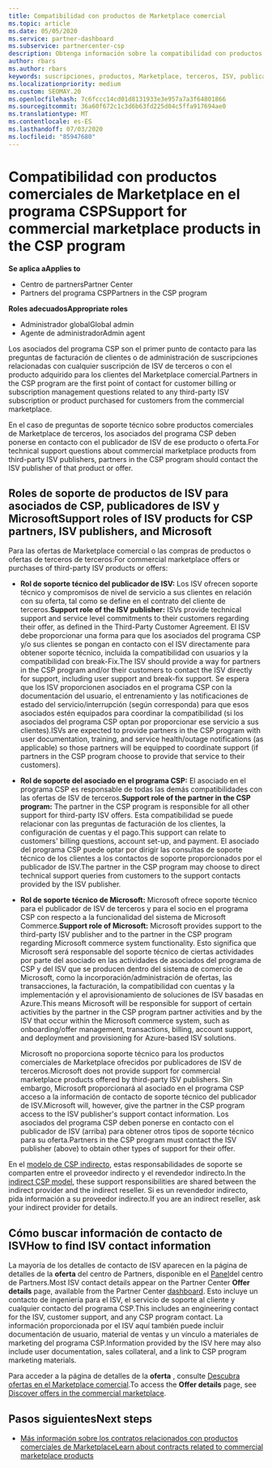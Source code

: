 ```yaml
---
title: Compatibilidad con productos de Marketplace comercial
ms.topic: article
ms.date: 05/05/2020
ms.service: partner-dashboard
ms.subservice: partnercenter-csp
description: Obtenga información sobre la compatibilidad con productos o suscripciones de ISV de terceros en el Marketplace comercial del programa CSP.
author: rbars
ms.author: rbars
keywords: suscripciones, productos, Marketplace, terceros, ISV, publicador, soporte técnico, CSP
ms.localizationpriority: medium
ms.custom: SEOMAY.20
ms.openlocfilehash: 7c6fccc14cd01d8131933e3e957a7a3f64801866
ms.sourcegitcommit: 36a60f672c1c3d6b63fd225d04c5ffa917694ae0
ms.translationtype: MT
ms.contentlocale: es-ES
ms.lasthandoff: 07/03/2020
ms.locfileid: "85947680"
---
```

# <a name="support-for-commercial-marketplace-products-in-the-csp-program"></a><span data-ttu-id="5fda6-104">Compatibilidad con productos comerciales de Marketplace en el programa CSP</span><span class="sxs-lookup"><span data-stu-id="5fda6-104">Support for commercial marketplace products in the CSP program</span></span>

<span data-ttu-id="5fda6-105">**Se aplica a**</span><span class="sxs-lookup"><span data-stu-id="5fda6-105">**Applies to**</span></span>

- <span data-ttu-id="5fda6-106">Centro de partners</span><span class="sxs-lookup"><span data-stu-id="5fda6-106">Partner Center</span></span>
- <span data-ttu-id="5fda6-107">Partners del programa CSP</span><span class="sxs-lookup"><span data-stu-id="5fda6-107">Partners in the CSP program</span></span>

<span data-ttu-id="5fda6-108">**Roles adecuados**</span><span class="sxs-lookup"><span data-stu-id="5fda6-108">**Appropriate roles**</span></span>

- <span data-ttu-id="5fda6-109">Administrador global</span><span class="sxs-lookup"><span data-stu-id="5fda6-109">Global admin</span></span>
- <span data-ttu-id="5fda6-110">Agente de administrador</span><span class="sxs-lookup"><span data-stu-id="5fda6-110">Admin agent</span></span>

<span data-ttu-id="5fda6-111">Los asociados del programa CSP son el primer punto de contacto para las preguntas de facturación de clientes o de administración de suscripciones relacionadas con cualquier suscripción de ISV de terceros o con el producto adquirido para los clientes del Marketplace comercial.</span><span class="sxs-lookup"><span data-stu-id="5fda6-111">Partners in the CSP program are the first point of contact for customer billing or subscription management questions related to any third-party ISV subscription or product purchased for customers from the commercial marketplace.</span></span>

<span data-ttu-id="5fda6-112">En el caso de preguntas de soporte técnico sobre productos comerciales de Marketplace de terceros, los asociados del programa CSP deben ponerse en contacto con el publicador de ISV de ese producto o oferta.</span><span class="sxs-lookup"><span data-stu-id="5fda6-112">For technical support questions about commercial marketplace products from third-party ISV publishers, partners in the CSP program should contact the ISV publisher of that product or offer.</span></span>

## <a name="support-roles-of-isv-products-for-csp-partners-isv-publishers-and-microsoft"></a><span data-ttu-id="5fda6-113">Roles de soporte de productos de ISV para asociados de CSP, publicadores de ISV y Microsoft</span><span class="sxs-lookup"><span data-stu-id="5fda6-113">Support roles of ISV products for CSP partners, ISV publishers, and Microsoft</span></span>

<span data-ttu-id="5fda6-114">Para las ofertas de Marketplace comercial o las compras de productos o ofertas de terceros de terceros:</span><span class="sxs-lookup"><span data-stu-id="5fda6-114">For commercial marketplace offers or purchases of third-party ISV products or offers:</span></span>

- <span data-ttu-id="5fda6-115">**Rol de soporte técnico del publicador de ISV:** Los ISV ofrecen soporte técnico y compromisos de nivel de servicio a sus clientes en relación con su oferta, tal como se define en el contrato del cliente de terceros.</span><span class="sxs-lookup"><span data-stu-id="5fda6-115">**Support role of the ISV publisher:** ISVs provide technical support and service level commitments to their customers regarding their offer, as defined in the Third-Party Customer Agreement.</span></span> <span data-ttu-id="5fda6-116">El ISV debe proporcionar una forma para que los asociados del programa CSP y/o sus clientes se pongan en contacto con el ISV directamente para obtener soporte técnico, incluida la compatibilidad con usuarios y la compatibilidad con break-Fix.</span><span class="sxs-lookup"><span data-stu-id="5fda6-116">The ISV should provide a way for partners in the CSP program and/or their customers to contact the ISV directly for support, including user support and break-fix support.</span></span> <span data-ttu-id="5fda6-117">Se espera que los ISV proporcionen asociados en el programa CSP con la documentación del usuario, el entrenamiento y las notificaciones de estado del servicio/interrupción (según corresponda) para que esos asociados estén equipados para coordinar la compatibilidad (si los asociados del programa CSP optan por proporcionar ese servicio a sus clientes).</span><span class="sxs-lookup"><span data-stu-id="5fda6-117">ISVs are expected to provide partners in the CSP program with user documentation, training, and service health/outage notifications (as applicable) so those partners will be equipped to coordinate support (if partners in the CSP program choose to provide that service to their customers).</span></span>

- <span data-ttu-id="5fda6-118">**Rol de soporte del asociado en el programa CSP:** El asociado en el programa CSP es responsable de todas las demás compatibilidades con las ofertas de ISV de terceros.</span><span class="sxs-lookup"><span data-stu-id="5fda6-118">**Support role of the partner in the CSP program:** The partner in the CSP program is responsible for all other support for third-party ISV offers.</span></span> <span data-ttu-id="5fda6-119">Esta compatibilidad se puede relacionar con las preguntas de facturación de los clientes, la configuración de cuentas y el pago.</span><span class="sxs-lookup"><span data-stu-id="5fda6-119">This support can relate to customers' billing questions, account set-up, and payment.</span></span> <span data-ttu-id="5fda6-120">El asociado del programa CSP puede optar por dirigir las consultas de soporte técnico de los clientes a los contactos de soporte proporcionados por el publicador de ISV.</span><span class="sxs-lookup"><span data-stu-id="5fda6-120">The partner in the CSP program may choose to direct technical support queries from customers to the support contacts provided by the ISV publisher.</span></span>

- <span data-ttu-id="5fda6-121">**Rol de soporte técnico de Microsoft:** Microsoft ofrece soporte técnico para el publicador de ISV de terceros y para el socio en el programa CSP con respecto a la funcionalidad del sistema de Microsoft Commerce.</span><span class="sxs-lookup"><span data-stu-id="5fda6-121">**Support role of Microsoft:** Microsoft provides support to the third-party ISV publisher and to the partner in the CSP program regarding Microsoft commerce system functionality.</span></span> <span data-ttu-id="5fda6-122">Esto significa que Microsoft será responsable del soporte técnico de ciertas actividades por parte del asociado en las actividades de asociados del programa de CSP y del ISV que se producen dentro del sistema de comercio de Microsoft, como la incorporación/administración de ofertas, las transacciones, la facturación, la compatibilidad con cuentas y la implementación y el aprovisionamiento de soluciones de ISV basadas en Azure.</span><span class="sxs-lookup"><span data-stu-id="5fda6-122">This means Microsoft will be responsible for support of certain activities by the partner in the CSP program partner activities and by the ISV that occur within the Microsoft commerce system, such as onboarding/offer management, transactions, billing, account support, and deployment and provisioning for Azure-based ISV solutions.</span></span>

    <span data-ttu-id="5fda6-123">Microsoft no proporciona soporte técnico para los productos comerciales de Marketplace ofrecidos por publicadores de ISV de terceros.</span><span class="sxs-lookup"><span data-stu-id="5fda6-123">Microsoft does not provide support for commercial marketplace products offered by third-party ISV publishers.</span></span> <span data-ttu-id="5fda6-124">Sin embargo, Microsoft proporcionará al asociado en el programa CSP acceso a la información de contacto de soporte técnico del publicador de ISV.</span><span class="sxs-lookup"><span data-stu-id="5fda6-124">Microsoft will, however, give the partner in the  CSP program access to the ISV publisher's support contact information.</span></span> <span data-ttu-id="5fda6-125">Los asociados del programa CSP deben ponerse en contacto con el publicador de ISV (arriba) para obtener otros tipos de soporte técnico para su oferta.</span><span class="sxs-lookup"><span data-stu-id="5fda6-125">Partners in the CSP program must contact the ISV publisher (above) to obtain other types of support for their offer.</span></span>

<span data-ttu-id="5fda6-126">En el [modelo de CSP indirecto](csp-overview.md#indirect-model), estas responsabilidades de soporte se comparten entre el proveedor indirecto y el revendedor indirecto.</span><span class="sxs-lookup"><span data-stu-id="5fda6-126">In the [indirect CSP model](csp-overview.md#indirect-model), these support responsibilities are shared between the indirect provider and the indirect reseller.</span></span> <span data-ttu-id="5fda6-127">Si es un revendedor indirecto, pida información a su proveedor indirecto.</span><span class="sxs-lookup"><span data-stu-id="5fda6-127">If you are an indirect reseller, ask your indirect provider for details.</span></span>

## <a name="how-to-find-isv-contact-information"></a><span data-ttu-id="5fda6-128">Cómo buscar información de contacto de ISV</span><span class="sxs-lookup"><span data-stu-id="5fda6-128">How to find ISV contact information</span></span>

<span data-ttu-id="5fda6-129">La mayoría de los detalles de contacto de ISV aparecen en la página de detalles de la **oferta** del centro de Partners, disponible en el [Panel](https://partner.microsoft.com/dashboard)del centro de Partners.</span><span class="sxs-lookup"><span data-stu-id="5fda6-129">Most ISV contact details appear on the Partner Center **Offer details** page, available from the Partner Center [dashboard](https://partner.microsoft.com/dashboard).</span></span> <span data-ttu-id="5fda6-130">Esto incluye un contacto de ingeniería para el ISV, el servicio de soporte al cliente y cualquier contacto del programa CSP.</span><span class="sxs-lookup"><span data-stu-id="5fda6-130">This includes an engineering contact for the ISV, customer support, and any CSP program contact.</span></span> <span data-ttu-id="5fda6-131">La información proporcionada por el ISV aquí también puede incluir documentación de usuario, material de ventas y un vínculo a materiales de marketing del programa CSP.</span><span class="sxs-lookup"><span data-stu-id="5fda6-131">Information provided by the ISV here may also include user documentation, sales collateral, and a link to CSP program marketing materials.</span></span>

<span data-ttu-id="5fda6-132">Para acceder a la página de detalles de la **oferta** , consulte [Descubra ofertas en el Marketplace comercial](csp-commercial-marketplace-discover.md#view-marketplace-offers-in-partner-center).</span><span class="sxs-lookup"><span data-stu-id="5fda6-132">To access the **Offer details** page, see [Discover offers in the commercial marketplace](csp-commercial-marketplace-discover.md#view-marketplace-offers-in-partner-center).</span></span>

## <a name="next-steps"></a><span data-ttu-id="5fda6-133">Pasos siguientes</span><span class="sxs-lookup"><span data-stu-id="5fda6-133">Next steps</span></span>

- [<span data-ttu-id="5fda6-134">Más información sobre los contratos relacionados con productos comerciales de Marketplace</span><span class="sxs-lookup"><span data-stu-id="5fda6-134">Learn about contracts related to commercial marketplace products</span></span>](csp-commercial-marketplace-contracting.md)
